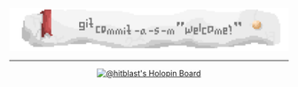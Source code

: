 <div align="center">

<img src="top.png">

<br>

---

[![@hitblast's Holopin Board](https://holopin.io/api/user/board?user=hitblast)](https://holopin.io/@hitblast)

</div>